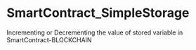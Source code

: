 # SmartContract_SimpleStorage
Incrementing or Decrementing the value of stored variable in SmartContract-BLOCKCHAIN
